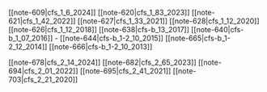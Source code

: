
[[note-609|cfs_1_6_2024]]
[[note-620|cfs_1_83_2023]] 
[[note-621|cfs_1_42_2022]] 
[[note-627|cfs_1_33_2021]] 
[[note-628|cfs_1_12_2020]] 
[[note-626|cfs_1_12_2018]] 
[[note-638|cfs-b_13_2017]] 
[[note-640|cfs-b_1_07_2016]] -
[[note-644|cfs-b_1-2_10_2015]]
[[note-665|cfs-b_1-2_12_2014]]
[[note-666|cfs-b_1-2_10_2013]] 

[[note-678|cfs_2_14_2024]]
[[note-682|cfs_2_65_2023]]
[[note-694|cfs_2_01_2022]] 
[[note-695|cfs_2_41_2021]]
[[note-703|cfs_2_21_2020]]
